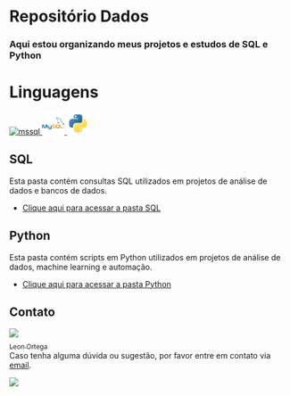 # <h1 align="left">Repositório Dados</h1>

<h3 align="left">Aqui estou organizando meus projetos e estudos de SQL e Python</h3>

<h1 align="left">Linguagens</h1>
<p align="left"> <a href="https://www.microsoft.com/en-us/sql-server" target="_blank" rel="noreferrer"> <img src="https://www.svgrepo.com/show/303229/microsoft-sql-server-logo.svg" alt="mssql" width="40" height="40"/> </a> <a href="https://www.mysql.com/" target="_blank" rel="noreferrer"> <img src="https://raw.githubusercontent.com/devicons/devicon/master/icons/mysql/mysql-original-wordmark.svg" alt="mysql" width="40" height="40"/> </a> <a href="https://www.python.org" target="_blank" rel="noreferrer"> <img src="https://raw.githubusercontent.com/devicons/devicon/master/icons/python/python-original.svg" alt="python" width="40" height="40"/> </a> </p>

## SQL

Esta pasta contém consultas SQL utilizados em projetos de análise de dados e bancos de dados.

- [Clique aqui para acessar a pasta SQL](./SQL)

## Python

Esta pasta contém scripts em Python utilizados em projetos de análise de dados, machine learning e automação.

- [Clique aqui para acessar a pasta Python](./Python)


## Contato

[<img src="https://avatars.githubusercontent.com/u/64026100?v=4" width=115> <br> <sub>Leon Ortega</sub>](https://github.com/Leonkoc)
<br>
Caso tenha alguma dúvida ou sugestão, por favor entre em contato via [email](mailto:leonkoc@hotmail.com).

<div>
  <a href="https://www.linkedin.com/in/leon-ortega-cerqueira/" target="_blank"><img src="https://img.shields.io/badge/-LinkedIn-%230077B5?style=for-the-badge&logo=linkedin&logoColor=white" target="_blank"></a>

</div>
